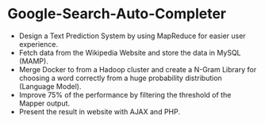 # Google-Search-Auto-Completer
* Design a Text Prediction System by using MapReduce for easier user experience.
* Fetch data from the Wikipedia Website and store the data in MySQL (MAMP).
* Merge Docker to from a Hadoop cluster and create a N-Gram Library for choosing a word correctly from a huge probability distribution (Language Model).
* Improve 75% of the performance by filtering the threshold of the Mapper output.
* Present the result in website with AJAX and PHP.
